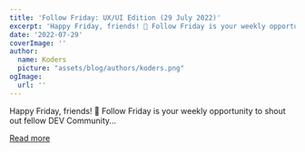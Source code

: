 ```yaml
---
title: 'Follow Friday: UX/UI Edition (29 July 2022)'
excerpt: 'Happy Friday, friends! 🎉 Follow Friday is your weekly opportunity to shout out fellow DEV Community...'
date: '2022-07-29'
coverImage: ''
author:
  name: Koders
  picture: "assets/blog/authors/koders.png"
ogImage:
  url: ''
---
```


Happy Friday, friends! 🎉 Follow Friday is your weekly opportunity to shout out fellow DEV Community...

[Read more](https://dev.to/devteam/follow-friday-uxui-edition-29-july-2022-2g1m)
